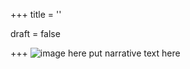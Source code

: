 +++
title = ''

draft = false

+++
![image here](../images/explorer-1.png#center)
put narrative text here